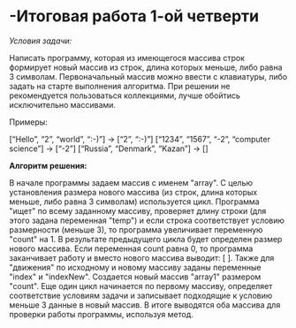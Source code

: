 # -**Итоговая работа 1-ой четверти**

*Условия задачи:*

Написать программу, которая из имеющегося массива строк формирует новый массив из строк, длина которых меньше, либо равна 3 символам. Первоначальный массив можно ввести с клавиатуры, либо задать на старте выполнения алгоритма. При решении не рекомендуется пользоваться коллекциями, лучше обойтись исключительно массивами.

Примеры:

[“Hello”, “2”, “world”, “:-)”] → [“2”, “:-)”] [“1234”, “1567”, “-2”, “computer science”] → [“-2”] [“Russia”, “Denmark”, “Kazan”] → []

**Алгоритм решения:**

В начале программы задаем массив с именем "array".
С целью установления размера нового массива (из строк, длина которых меньше, либо равна 3 символам) используется цикл. Программа "ищет" по всему заданному массиву, проверяет длину строки (для этого задана переменная "temp") и если строка соответствует условию размерности (меньше 3), то программа увеличивает переменную "count" на 1.
В результате предыдущего цикла будет определен размер нового массива. Если переменная count равна 0, то программа заканчивает работу и вместо нового массива выводит: [ ]. Также для "движения" по исходному и новому массиву заданы переменные "index" и "indexNew".
Создается новый массив "array1" размером "count".
Еще один цикл начинается по первому массиву, определяет соответствие условиям задачи и записывает подходящие к условию меньше 3 данные в новый массив.
В итоге выводятся оба массива для проверки работы программы, используя метод.
